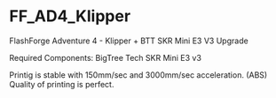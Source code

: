# FF_AD4_Klipper
FlashForge Adventure 4 - Klipper + BTT SKR Mini E3 V3 Upgrade

Required Components:
BigTree Tech SKR Mini E3 v3

Printig is stable with 150mm/sec and 3000mm/sec acceleration. (ABS)
Quality of printing is perfect.
